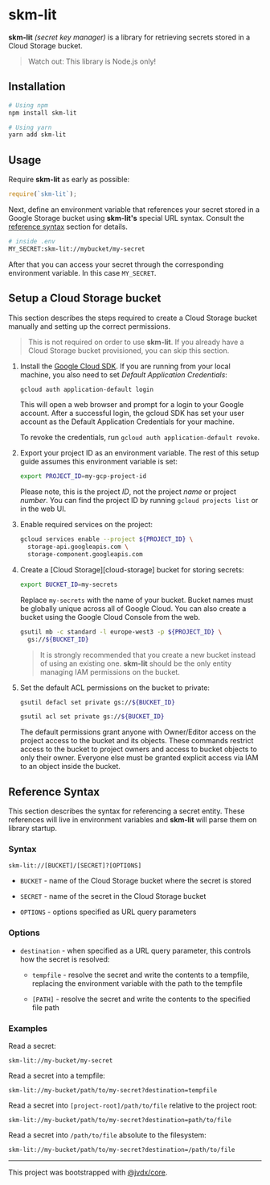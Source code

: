 # skm-lit

**skm-lit** _(secret key manager)_ is a library for retrieving secrets stored
in a Cloud Storage bucket.

> Watch out: This library is Node.js only!

## Installation

```bash
# Using npm
npm install skm-lit

# Using yarn
yarn add skm-lit
```

## Usage

Require **skm-lit** as early as possible:

```js
require(`skm-lit`);
```

Next, define an environment variable that references your secret stored in
a Google Storage bucket using **skm-lit's** special URL syntax.
Consult the [reference syntax](#reference-syntax) section for details.

```bash
# inside .env
MY_SECRET:skm-lit://mybucket/my-secret
```

After that you can access your secret through the corresponding environment
variable. In this case `MY_SECRET`.

## Setup a Cloud Storage bucket

This section describes the steps required to create a Cloud Storage bucket
manually and setting up the correct permissions.

> This is not required on order to use **skm-lit**. If you already have a
> Cloud Storage bucket provisioned, you can skip this section.

1. Install the [Google Cloud SDK][cloud-sdk]. If you are running from your local
   machine, you also need to set _Default Application Credentials_:

   ```bash
   gcloud auth application-default login
   ```

   This will open a web browser and prompt for a login to your Google account.
   After a successful login, the gcloud SDK has set your user account
   as the Default Application Credentials for your machine.

   To revoke the credentials, run `gcloud auth application-default revoke`.

2. Export your project ID as an environment variable. The rest of this setup
   guide assumes this environment variable is set:

   ```bash
   export PROJECT_ID=my-gcp-project-id
   ```

   Please note, this is the project _ID_, not the project _name_ or project
   _number_. You can find the project ID by running `gcloud projects list` or
   in the web UI.

3. Enable required services on the project:

   ```bash
   gcloud services enable --project ${PROJECT_ID} \
     storage-api.googleapis.com \
     storage-component.googleapis.com
   ```

4. Create a [Cloud Storage][cloud-storage] bucket for storing secrets:

   ```bash
   export BUCKET_ID=my-secrets
   ```

   Replace `my-secrets` with the name of your bucket. Bucket names must be
   globally unique across all of Google Cloud. You can also create a bucket
   using the Google Cloud Console from the web.

   ```bash
   gsutil mb -c standard -l europe-west3 -p ${PROJECT_ID} \
     gs://${BUCKET_ID}
   ```

   > It is strongly recommended that you create a new bucket instead of using
   > an existing one. **skm-lit** should be the only entity managing IAM
   > permissions on the bucket.

5. Set the default ACL permissions on the bucket to private:

   ```bash
   gsutil defacl set private gs://${BUCKET_ID}
   ```

   ```bash
   gsutil acl set private gs://${BUCKET_ID}
   ```

   The default permissions grant anyone with Owner/Editor access on the project
   access to the bucket and its objects. These commands restrict access to the
   bucket to project owners and access to bucket objects to only their owner.
   Everyone else must be granted explicit access via IAM to an object inside
   the bucket.

## Reference Syntax

This section describes the syntax for referencing a secret entity. These
references will live in environment variables and **skm-lit** will parse
them on library startup.

### Syntax

```text
skm-lit://[BUCKET]/[SECRET]?[OPTIONS]
```

- `BUCKET` - name of the Cloud Storage bucket where the secret is stored

- `SECRET` - name of the secret in the Cloud Storage bucket

- `OPTIONS` - options specified as URL query parameters

### Options

- `destination` - when specified as a URL query parameter, this controls how the
  secret is resolved:

  - `tempfile` - resolve the secret and write the contents to a tempfile,
    replacing the environment variable with the path to the tempfile

  - `[PATH]` - resolve the secret and write the contents to the specified file
    path

### Examples

Read a secret:

```text
skm-lit://my-bucket/my-secret
```

Read a secret into a tempfile:

```text
skm-lit://my-bucket/path/to/my-secret?destination=tempfile
```

Read a secret into `[project-root]/path/to/file` relative to the project root:

```text
skm-lit://my-bucket/path/to/my-secret?destination=path/to/file
```

Read a secret into `/path/to/file` absolute to the filesystem:

```text
skm-lit://my-bucket/path/to/my-secret?destination=/path/to/file
```

---

This project was bootstrapped with [@jvdx/core](https://github.com/joelvoss/jvdx-core).

[cloud-sdk]: https://cloud.google.com/sdk
[twtbs-nexus]: https://nexus.cloud-dev.twt.de/repository/npm-public/

